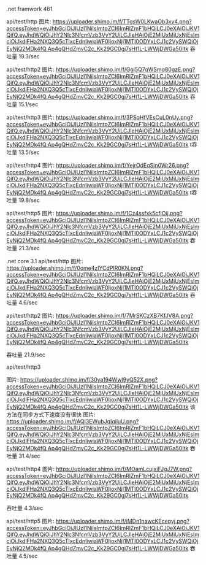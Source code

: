 .net framwork 461

api/test/http
图片: https://uploader.shimo.im/f/TTgsW0LKwaOb3xv4.png?accessToken=eyJhbGciOiJIUzI1NiIsImtpZCI6ImRlZmF1bHQiLCJ0eXAiOiJKV1QifQ.eyJhdWQiOiJhY2Nlc3NfcmVzb3VyY2UiLCJleHAiOjE2MjUxMjUxNjEsImciOiJkdlFHa2NXQ3Q5cTlxcEdnIiwiaWF0IjoxNjI1MTI0ODYxLCJ1c2VySWQiOjEyNjQ2MDk4fQ.Ap4gQHdZmvC2c_Kk29GC0gj7sHt1L-LWWjDWGa50Itk
吞吐量
19.3/sec

api/test/http2
图片: https://uploader.shimo.im/f/Ggj5Q7qWSmq80gzE.png?accessToken=eyJhbGciOiJIUzI1NiIsImtpZCI6ImRlZmF1bHQiLCJ0eXAiOiJKV1QifQ.eyJhdWQiOiJhY2Nlc3NfcmVzb3VyY2UiLCJleHAiOjE2MjUxMjUxNjEsImciOiJkdlFHa2NXQ3Q5cTlxcEdnIiwiaWF0IjoxNjI1MTI0ODYxLCJ1c2VySWQiOjEyNjQ2MDk4fQ.Ap4gQHdZmvC2c_Kk29GC0gj7sHt1L-LWWjDWGa50Itk
吞吐量
15.1/sec


api/test/http3
图片: https://uploader.shimo.im/f/3PSqHfVEsCuL0nUy.png?accessToken=eyJhbGciOiJIUzI1NiIsImtpZCI6ImRlZmF1bHQiLCJ0eXAiOiJKV1QifQ.eyJhdWQiOiJhY2Nlc3NfcmVzb3VyY2UiLCJleHAiOjE2MjUxMjUxNjEsImciOiJkdlFHa2NXQ3Q5cTlxcEdnIiwiaWF0IjoxNjI1MTI0ODYxLCJ1c2VySWQiOjEyNjQ2MDk4fQ.Ap4gQHdZmvC2c_Kk29GC0gj7sHt1L-LWWjDWGa50Itk
t吞吐量
13.5/sec



api/test/http4
图片: https://uploader.shimo.im/f/YejrOdEqSin0Wr26.png?accessToken=eyJhbGciOiJIUzI1NiIsImtpZCI6ImRlZmF1bHQiLCJ0eXAiOiJKV1QifQ.eyJhdWQiOiJhY2Nlc3NfcmVzb3VyY2UiLCJleHAiOjE2MjUxMjUxNjEsImciOiJkdlFHa2NXQ3Q5cTlxcEdnIiwiaWF0IjoxNjI1MTI0ODYxLCJ1c2VySWQiOjEyNjQ2MDk4fQ.Ap4gQHdZmvC2c_Kk29GC0gj7sHt1L-LWWjDWGa50Itk
t吞吐量
19.8/sec




api/test/http5
图片: https://uploader.shimo.im/f/1Cz4ssfxk5cfjOij.png?accessToken=eyJhbGciOiJIUzI1NiIsImtpZCI6ImRlZmF1bHQiLCJ0eXAiOiJKV1QifQ.eyJhdWQiOiJhY2Nlc3NfcmVzb3VyY2UiLCJleHAiOjE2MjUxMjUxNjEsImciOiJkdlFHa2NXQ3Q5cTlxcEdnIiwiaWF0IjoxNjI1MTI0ODYxLCJ1c2VySWQiOjEyNjQ2MDk4fQ.Ap4gQHdZmvC2c_Kk29GC0gj7sHt1L-LWWjDWGa50Itk
吞吐量
21.3/sec



.net core 3.1
api/test/http
图片: https://uploader.shimo.im/f/0ome4zlYCdPIR0KN.png?accessToken=eyJhbGciOiJIUzI1NiIsImtpZCI6ImRlZmF1bHQiLCJ0eXAiOiJKV1QifQ.eyJhdWQiOiJhY2Nlc3NfcmVzb3VyY2UiLCJleHAiOjE2MjUxMjUxNjEsImciOiJkdlFHa2NXQ3Q5cTlxcEdnIiwiaWF0IjoxNjI1MTI0ODYxLCJ1c2VySWQiOjEyNjQ2MDk4fQ.Ap4gQHdZmvC2c_Kk29GC0gj7sHt1L-LWWjDWGa50Itk
吞吐量
4.6/sec

api/test/http2
图片: https://uploader.shimo.im/f/7MrSKCzXB7KfJV8A.png?accessToken=eyJhbGciOiJIUzI1NiIsImtpZCI6ImRlZmF1bHQiLCJ0eXAiOiJKV1QifQ.eyJhdWQiOiJhY2Nlc3NfcmVzb3VyY2UiLCJleHAiOjE2MjUxMjUxNjEsImciOiJkdlFHa2NXQ3Q5cTlxcEdnIiwiaWF0IjoxNjI1MTI0ODYxLCJ1c2VySWQiOjEyNjQ2MDk4fQ.Ap4gQHdZmvC2c_Kk29GC0gj7sHt1L-LWWjDWGa50Itk

吞吐量
21.9/sec



api/test/http3

图片: https://uploader.shimo.im/f/30ya194Wwl9yQ52X.png?accessToken=eyJhbGciOiJIUzI1NiIsImtpZCI6ImRlZmF1bHQiLCJ0eXAiOiJKV1QifQ.eyJhdWQiOiJhY2Nlc3NfcmVzb3VyY2UiLCJleHAiOjE2MjUxMjUxNjEsImciOiJkdlFHa2NXQ3Q5cTlxcEdnIiwiaWF0IjoxNjI1MTI0ODYxLCJ1c2VySWQiOjEyNjQ2MDk4fQ.Ap4gQHdZmvC2c_Kk29GC0gj7sHt1L-LWWjDWGa50Itk
该方法在同步方式下速度没有很快
图片: https://uploader.shimo.im/f/AQI3EWubJqIqiluU.png?accessToken=eyJhbGciOiJIUzI1NiIsImtpZCI6ImRlZmF1bHQiLCJ0eXAiOiJKV1QifQ.eyJhdWQiOiJhY2Nlc3NfcmVzb3VyY2UiLCJleHAiOjE2MjUxMjUxNjEsImciOiJkdlFHa2NXQ3Q5cTlxcEdnIiwiaWF0IjoxNjI1MTI0ODYxLCJ1c2VySWQiOjEyNjQ2MDk4fQ.Ap4gQHdZmvC2c_Kk29GC0gj7sHt1L-LWWjDWGa50Itk
吞吐量
31.4/sec


api/test/http4
图片: https://uploader.shimo.im/f/MOamLcujxiFJgJ7W.png?accessToken=eyJhbGciOiJIUzI1NiIsImtpZCI6ImRlZmF1bHQiLCJ0eXAiOiJKV1QifQ.eyJhdWQiOiJhY2Nlc3NfcmVzb3VyY2UiLCJleHAiOjE2MjUxMjUxNjEsImciOiJkdlFHa2NXQ3Q5cTlxcEdnIiwiaWF0IjoxNjI1MTI0ODYxLCJ1c2VySWQiOjEyNjQ2MDk4fQ.Ap4gQHdZmvC2c_Kk29GC0gj7sHt1L-LWWjDWGa50Itk

吞吐量
4.3/sec


api/test/http5
图片: https://uploader.shimo.im/f/iMDn1nawcKEcepyj.png?accessToken=eyJhbGciOiJIUzI1NiIsImtpZCI6ImRlZmF1bHQiLCJ0eXAiOiJKV1QifQ.eyJhdWQiOiJhY2Nlc3NfcmVzb3VyY2UiLCJleHAiOjE2MjUxMjUxNjEsImciOiJkdlFHa2NXQ3Q5cTlxcEdnIiwiaWF0IjoxNjI1MTI0ODYxLCJ1c2VySWQiOjEyNjQ2MDk4fQ.Ap4gQHdZmvC2c_Kk29GC0gj7sHt1L-LWWjDWGa50Itk
吞吐量
4.5/sec


